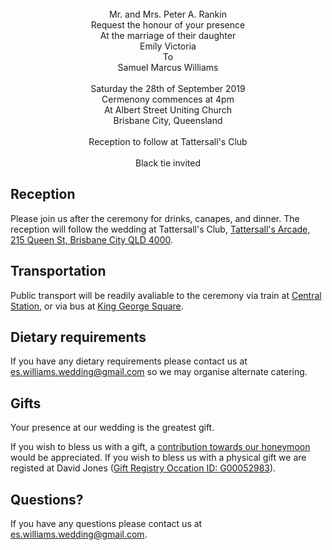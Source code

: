 <title>
Williams' Wedding
</title>

<div style="text-align: center">
<br>
Mr. and Mrs. Peter A. Rankin<br>
Request the honour of your presence<br>
At the marriage of their daughter<br>
Emily Victoria<br>
To<br>
Samuel Marcus Williams<br>
<br>
Saturday the 28th of September 2019<br>
Cermenony commences at 4pm<br>
At Albert Street Uniting Church<br>
Brisbane City, Queensland<br>
<br>
Reception to follow at Tattersall's Club<br>
<br>
Black tie invited<br>

</div>

## Reception

Please join us after the ceremony for drinks, canapes, and dinner. The reception will follow the wedding at Tattersall's Club, [Tattersall's Arcade, 215 Queen St, Brisbane City QLD 4000](https://goo.gl/maps/CVshB77NHZzUdDf59).

## Transportation

Public transport will be readily avaliable to the ceremony via train at [Central Station](https://goo.gl/maps/BmosY1AdEBCGhn7c9), or via bus at [King George Square](https://goo.gl/maps/vSLj3dWXAESDQuoWA).

## Dietary requirements

If you have any dietary requirements please contact us at [es.williams.wedding@gmail.com](es.williams.wedding@gmail.com) so we may organise alternate catering.

## Gifts

Your presence at our wedding is the greatest gift.

If you wish to bless us with a gift, a [contribution towards our honeymoon](http://lmgtfy.com/?q=Whats+the+website+for+our+honeymoon+thingie+TODO) would be appreciated. If you wish to bless us with a physical gift we are registed at David Jones ([Gift Registry Occation ID: G00052983](https://www.davidjones.com/default.aspx?Z=giftregistry&action=view&id=5067C9C9-6D3C-4EE9-90BE-33408A85DA52&order=0)).


## Questions?

If you have any questions please contact us at [es.williams.wedding@gmail.com](es.williams.wedding@gmail.com).

